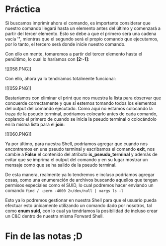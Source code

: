 # Práctica

Si buscamos imprimir ahora el comando, es importante considerar que nuestro comando llegará hasta un elemento antes del último y comenzará a partir del tercer elemento. Esto se debe a que el primero será una cadena vacía **''**, mientras que el segundo será el propio comando que ejecutamos, por lo tanto, el tercero será donde inicie nuestro comando. 

Con ello en mente, tomaremos a partir del tercer elemento hasta el penúltimo, lo cual lo haríamos con **\[2:-1]**:

![[058.PNG]]

Con ello, ahora ya lo tendríamos totalmente funcional:

![[059.PNG]]

Bastaríamos con eliminar el print que nos muestra la lista para observar que concuerde correctamente y que sí estemos tomando todos los elementos del output del comando ejecutado. Como aquí no estamos colocando la traza de la pseudo terminal, podríamos colocarlo antes de cada comando, copiando el primero de cuando se inicia la pseudo terminal o colocándolo en la misma lista para el **join**:

![[060.PNG]]

Ya por último, para nuestra Shell, podríamos agregar que cuando nos encontremos en una pseudo terminal y escribamos el comando **exit**, nos cambie a **False** el contenido del atributo **is_pseudo_terminal** y además de evitar que se imprima el output del comando y en su lugar mostrar un mensaje como que se ha salido de la pseudo terminal. 

De esta manera, realmente ya lo tendremos e incluso podríamos agregar cosas, como una enumeración de archivos buscando aquellos que tengan permisos especiales como el SUID, lo cual podremos hacer enviando un comando ```find / -perm -4000 2>/dev/null | xargs ls -l``` 

Esto ya lo podremos gestionar en nuestra Shell para que el usuario pueda efectuar esto únicamente utilizando un comando dado por nosotros, tal como **enum suid**, con lo cual ya tendríamos la posibilidad de incluso crear un C&C dentro de nuestra misma Forward Shell.

# Fin de las notas ;D